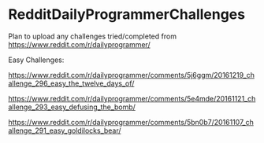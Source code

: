 # RedditDailyProgrammerChallenges

Plan to upload any challenges tried/completed from
https://www.reddit.com/r/dailyprogrammer/

Easy Challenges:

https://www.reddit.com/r/dailyprogrammer/comments/5j6ggm/20161219_challenge_296_easy_the_twelve_days_of/

https://www.reddit.com/r/dailyprogrammer/comments/5e4mde/20161121_challenge_293_easy_defusing_the_bomb/

https://www.reddit.com/r/dailyprogrammer/comments/5bn0b7/20161107_challenge_291_easy_goldilocks_bear/
